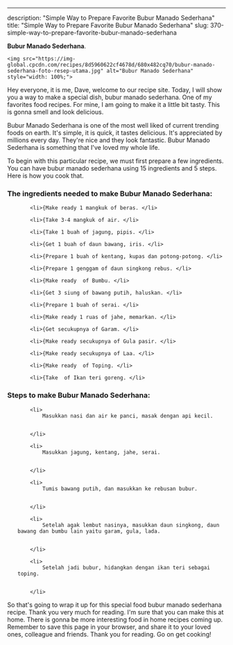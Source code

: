 ---
description: "Simple Way to Prepare Favorite Bubur Manado Sederhana"
title: "Simple Way to Prepare Favorite Bubur Manado Sederhana"
slug: 370-simple-way-to-prepare-favorite-bubur-manado-sederhana

<p>
	<strong>Bubur Manado Sederhana</strong>. 
	
</p>
<p>
	
	<img src="https://img-global.cpcdn.com/recipes/8d5960622cf4678d/680x482cq70/bubur-manado-sederhana-foto-resep-utama.jpg" alt="Bubur Manado Sederhana" style="width: 100%;">
	
	
</p>
<p>
	Hey everyone, it is me, Dave, welcome to our recipe site. Today, I will show you a way to make a special dish, bubur manado sederhana. One of my favorites food recipes. For mine, I am going to make it a little bit tasty. This is gonna smell and look delicious.
</p>
	
<p>
	Bubur Manado Sederhana is one of the most well liked of current trending foods on earth. It's simple, it is quick, it tastes delicious. It's appreciated by millions every day. They're nice and they look fantastic. Bubur Manado Sederhana is something that I've loved my whole life.
</p>
<p>
	
</p>

<p>
To begin with this particular recipe, we must first prepare a few ingredients. You can have bubur manado sederhana using 15 ingredients and 5 steps. Here is how you cook that.
</p>

<h3>The ingredients needed to make Bubur Manado Sederhana:</h3>

<ol>
	
		<li>{Make ready 1 mangkuk of beras. </li>
	
		<li>{Take 3-4 mangkuk of air. </li>
	
		<li>{Take 1 buah of jagung, pipis. </li>
	
		<li>{Get 1 buah of daun bawang, iris. </li>
	
		<li>{Prepare 1 buah of kentang, kupas dan potong-potong. </li>
	
		<li>{Prepare 1 genggam of daun singkong rebus. </li>
	
		<li>{Make ready  of Bumbu. </li>
	
		<li>{Get 3 siung of bawang putih, haluskan. </li>
	
		<li>{Prepare 1 buah of serai. </li>
	
		<li>{Make ready 1 ruas of jahe, memarkan. </li>
	
		<li>{Get secukupnya of Garam. </li>
	
		<li>{Make ready secukupnya of Gula pasir. </li>
	
		<li>{Make ready secukupnya of Laa. </li>
	
		<li>{Make ready  of Toping. </li>
	
		<li>{Take  of Ikan teri goreng. </li>
	
</ol>
<p>
	
</p>

<h3>Steps to make Bubur Manado Sederhana:</h3>

<ol>
	
		<li>
			Masukkan nasi dan air ke panci, masak dengan api kecil.
			
			
		</li>
	
		<li>
			Masukkan jagung, kentang, jahe, serai.
			
			
		</li>
	
		<li>
			Tumis bawang putih, dan masukkan ke rebusan bubur.
			
			
		</li>
	
		<li>
			Setelah agak lembut nasinya, masukkan daun singkong, daun bawang dan bumbu lain yaitu garam, gula, lada.
			
			
		</li>
	
		<li>
			Setelah jadi bubur, hidangkan dengan ikan teri sebagai toping.
			
			
		</li>
	
</ol>

<p>
	
</p>

<p>
	So that's going to wrap it up for this special food bubur manado sederhana recipe. Thank you very much for reading. I'm sure that you can make this at home. There is gonna be more interesting food in home recipes coming up. Remember to save this page in your browser, and share it to your loved ones, colleague and friends. Thank you for reading. Go on get cooking!
</p>
